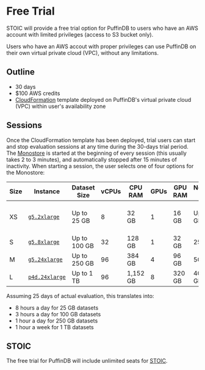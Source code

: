 # Free Trial

STOIC will provide a free trial option for PuffinDB to users who have an AWS account with limited privileges (access to S3 bucket only).

Users who have an AWS accout with proper privileges can use PuffinDB on their own virtual private cloud (VPC), without any limitations.

## Outline
- 30 days
- $100 AWS credits
- [CloudFormation](https://aws.amazon.com/cloudformation/) template deployed on PuffinDB's virtual private cloud (VPC) within user's availability zone

## Sessions
Once the CloudFormation template has been deployed, trial users can start and stop evaluation sessions at any time during the 30-days trial period. The [Monostore](Monostore.md) is started at the beginning of every session (this usually takes 2 to 3 minutes), and automatically stopped after 15 minutes of inactivity. When starting a session, the user selects one of four options for the Monostore:

| Size | Instance | Dataset Size | vCPUs | CPU RAM | GPUs | GPU RAM | Network BW | EBS BW | Hours |
| ---- | -------- | ------------ | ----- | ------- | ---- | ------- | ---------- | ------ | ----- |
| XS | [`g5.2xlarge`](https://aws.amazon.com/ec2/instance-types/g5/)| Up to 25 GB | 8 | 32 GB | 1 | 16 GB | Up to 10 Gbps | Up to 3.5 Gbps | 200 |
| S | [`g5.8xlarge`](https://aws.amazon.com/ec2/instance-types/g5/)| Up to 100 GB | 32 | 128 GB | 1 | 32 GB | 25 Gbps | 16 Gbps | 75 |
| M | [`g5.24xlarge`](https://aws.amazon.com/ec2/instance-types/g5/)| Up to 250 GB | 96 | 384 GB | 4 | 96 GB | 50 Gbps | 19 Gbps | 25 |
| L | [`p4d.24xlarge`](https://aws.amazon.com/ec2/instance-types/p4/)| Up to 1 TB | 96 | 1,152 GB | 8 | 320 GB | 400 Gbps | 19 Gbps | 5 |

Assuming 25 days of actual evaluation, this translates into:
- 8 hours a day for 25 GB datasets
- 3 hours a day for 100 GB datasets
- 1 hour a day for 250 GB datasets
- 1 hour a week for 1 TB datasets

## STOIC
The free trial for PuffinDB will include unlimited seats for [STOIC](https://github.com/stoic-doc/Community/discussions/1).
